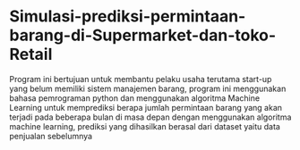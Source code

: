 # Simulasi-prediksi-permintaan-barang-di-Supermarket-dan-toko-Retail
Program ini bertujuan untuk membantu pelaku usaha terutama start-up yang belum memiliki sistem manajemen barang, program ini menggunakan bahasa pemrograman python dan menggunakan algoritma Machine Learning untuk memprediksi berapa jumlah permintaan barang yang akan terjadi pada beberapa bulan di masa depan dengan menggunakan algoritma machine learning, prediksi yang dihasilkan berasal dari dataset yaitu data penjualan sebelumnya

